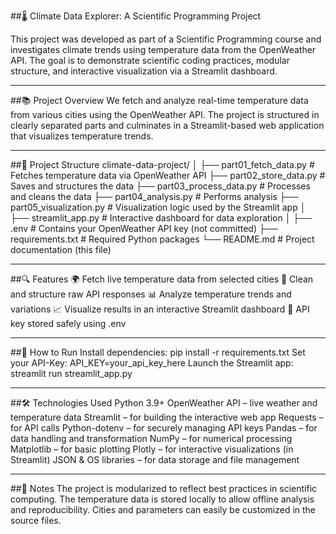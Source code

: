 ##🌡️ Climate Data Explorer: A Scientific Programming Project

This project was developed as part of a Scientific Programming course and investigates climate trends using temperature data from the OpenWeather API. The goal is to demonstrate scientific coding practices, modular structure, and interactive visualization via a Streamlit dashboard.

---

##📚 Project Overview
We fetch and analyze real-time temperature data from various cities using the OpenWeather API. The project is structured in clearly separated parts and culminates in a Streamlit-based web application that visualizes temperature trends.

---

##🧩 Project Structure
climate-data-project/
│
├── part01_fetch_data.py        # Fetches temperature data via OpenWeather API
├── part02_store_data.py        # Saves and structures the data
├── part03_process_data.py      # Processes and cleans the data
├── part04_analysis.py          # Performs analysis
├── part05_visualization.py     # Visualization logic used by the Streamlit app
│
├── streamlit_app.py            # Interactive dashboard for data exploration
│
├── .env                        # Contains your OpenWeather API key (not committed)
├── requirements.txt            # Required Python packages
└── README.md                   # Project documentation (this file)

---

##🔍 Features
🌍 Fetch live temperature data from selected cities
🧹 Clean and structure raw API responses
📊 Analyze temperature trends and variations
📈 Visualize results in an interactive Streamlit dashboard
🔐 API key stored safely using .env

---

##🚀 How to Run
Install dependencies:
pip install -r requirements.txt
Set your API-Key:
API_KEY=your_api_key_here
Launch the Streamlit app:
streamlit run streamlit_app.py

---

##🛠 Technologies Used
Python 3.9+
OpenWeather API – live weather and temperature data
Streamlit – for building the interactive web app
Requests – for API calls
Python-dotenv – for securely managing API keys
Pandas – for data handling and transformation
NumPy – for numerical processing
Matplotlib – for basic plotting
Plotly – for interactive visualizations (in Streamlit)
JSON & OS libraries – for data storage and file management

---

##📌 Notes
The project is modularized to reflect best practices in scientific computing.
The temperature data is stored locally to allow offline analysis and reproducibility.
Cities and parameters can easily be customized in the source files.